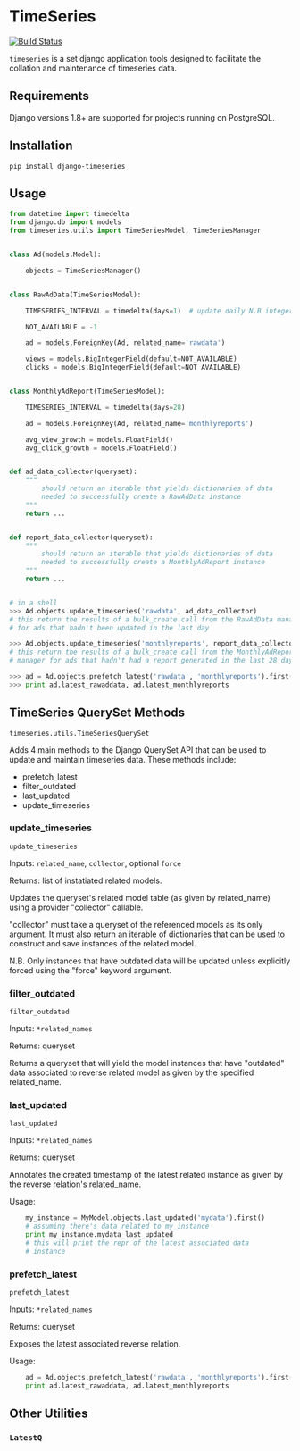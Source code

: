 # TimeSeries

[![Build Status](https://travis-ci.org/anthonyalmarza/timeseries.svg?branch=master)](https://travis-ci.org/anthonyalmarza/timeseries)

`timeseries` is a set django application tools designed to facilitate the
collation and maintenance of timeseries data.

## Requirements

Django versions 1.8+ are supported for projects running on PostgreSQL.

## Installation

`pip install django-timeseries`

## Usage

```python
from datetime import timedelta
from django.db import models
from timeseries.utils import TimeSeriesModel, TimeSeriesManager


class Ad(models.Model):

    objects = TimeSeriesManager()


class RawAdData(TimeSeriesModel):

    TIMESERIES_INTERVAL = timedelta(days=1)  # update daily N.B integers in seconds also work

    NOT_AVAILABLE = -1

    ad = models.ForeignKey(Ad, related_name='rawdata')

    views = models.BigIntegerField(default=NOT_AVAILABLE)
    clicks = models.BigIntegerField(default=NOT_AVAILABLE)


class MonthlyAdReport(TimeSeriesModel):

    TIMESERIES_INTERVAL = timedelta(days=28)

    ad = models.ForeignKey(Ad, related_name='monthlyreports')

    avg_view_growth = models.FloatField()
    avg_click_growth = models.FloatField()


def ad_data_collector(queryset):
    """
        should return an iterable that yields dictionaries of data
        needed to successfully create a RawAdData instance
    """
    return ...


def report_data_collector(queryset):
    """
        should return an iterable that yields dictionaries of data
        needed to successfully create a MonthlyAdReport instance
    """
    return ...


# in a shell
>>> Ad.objects.update_timeseries('rawdata', ad_data_collector)
# this return the results of a bulk_create call from the RawAdData manager
# for ads that hadn't been updated in the last day

>>> Ad.objects.update_timeseries('monthlyreports', report_data_collector)
# this return the results of a bulk_create call from the MonthlyAdReport
# manager for ads that hadn't had a report generated in the last 28 days

>>> ad = Ad.objects.prefetch_latest('rawdata', 'monthlyreports').first()
>>> print ad.latest_rawaddata, ad.latest_monthlyreports

```


## TimeSeries QuerySet Methods

`timeseries.utils.TimeSeriesQuerySet`

Adds 4 main methods to the Django QuerySet API that can be used to
update and maintain timeseries data. These methods include:

* prefetch_latest
* filter_outdated
* last_updated
* update_timeseries


### update_timeseries

`update_timeseries`

Inputs: `related_name`, `collector`, optional `force`

Returns: list of instatiated related models.

Updates the queryset's related model table
(as given by related_name) using a provider "collector" callable.

"collector" must take a queryset of the referenced models as its
only argument. It must also return an iterable of dictionaries
that can be used to construct and save instances of the related
model.

N.B. Only instances that have outdated data will be updated unless
explicitly forced using the "force" keyword argument.


### filter_outdated

`filter_outdated`

Inputs: `*related_names`

Returns: queryset

Returns a queryset that will yield the model instances that have
"outdated" data associated to reverse related model as given by
the specified related_name.

### last_updated

`last_updated`

Inputs: `*related_names`

Returns: queryset

Annotates the created timestamp of the latest related instance as
given by the reverse relation's related_name.

Usage:

```python
    my_instance = MyModel.objects.last_updated('mydata').first()
    # assuming there's data related to my_instance
    print my_instance.mydata_last_updated
    # this will print the repr of the latest associated data
    # instance
```

### prefetch_latest

`prefetch_latest`

Inputs: `*related_names`

Returns: queryset

Exposes the latest associated reverse relation.

Usage:

```python
    ad = Ad.objects.prefetch_latest('rawdata', 'monthlyreports').first()
    print ad.latest_rawaddata, ad.latest_monthlyreports
```


## Other Utilities

### `LatestQ`

